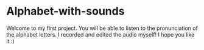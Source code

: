 # Alphabet-with-sounds
Welcome to my first project. You will be able to listen to the pronunciation of the alphabet letters. 
I recorded and edited the audio myself! 
I hope you like it :)
